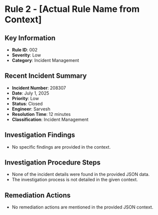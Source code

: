 # Rule 2 - [Actual Rule Name from Context]

## Key Information
- **Rule ID**: 002
- **Severity**: Low
- **Category**: Incident Management

## Recent Incident Summary
- **Incident Number**: 208307
- **Date**: July 1, 2025
- **Priority**: Low
- **Status**: Closed
- **Engineer**: Sarvesh
- **Resolution Time**: 12 minutes
- **Classification**: Incident Management

## Investigation Findings
- No specific findings are provided in the context.

## Investigation Procedure Steps
- None of the incident details were found in the provided JSON data.
- The investigation process is not detailed in the given context.

## Remediation Actions
- No remediation actions are mentioned in the provided JSON context.